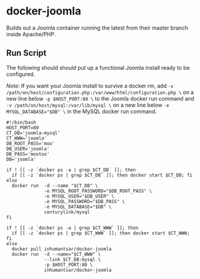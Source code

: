 docker-joomla
=============

Builds out a Joomla container running the latest from their master branch inside Apache/PHP.

## Run Script ##

The following should should put up a functional Joomla install ready to be configured.

*Note:* If you want your Joomla install to survive a docker rm, add `-v /path/on/host/configuration.php:/var/www/html/configuration.php \` on a new line below `-p $HOST_PORT:80 \` to the Joomla docker run command and `-v /path/on/host/mysql:/var/lib/mysql \` on a new line below `-e MYSQL_DATABASE="$DB" \` in the MySQL docker run command.

    #!/bin/bash
    HOST_PORT=80
    CT_DB='joomla-mysql'
    CT_WWW='joomla'
    DB_ROOT_PASS='moo'
    DB_USER='joomla'
    DB_PASS='mootoo'
    DB='joomla'

    if ! [[ -z `docker ps -a | grep $CT_DB` ]]; then
      if [[ -z `docker ps | grep $CT_DB` ]]; then docker start $CT_DB; fi
    else
      docker run  -d --name "$CT_DB" \
                  -e MYSQL_ROOT_PASSWORD="$DB_ROOT_PASS" \
                  -e MYSQL_USER="$DB_USER" \
                  -e MYSQL_PASSWORD="$DB_PASS" \
                  -e MYSQL_DATABASE="$DB" \
                  centurylink/mysql
    fi

    if ! [[ -z `docker ps -a | grep $CT_WWW` ]]; then
      if [[ -z `docker ps | grep $CT_WWW` ]]; then docker start $CT_WWW; fi
    else
      docker pull inhumantsar/docker-joomla
      docker run  -d --name="$CT_WWW" \
                  --link $CT_DB:mysql \
                  -p $HOST_PORT:80 \
                  inhumantsar/docker-joomla

